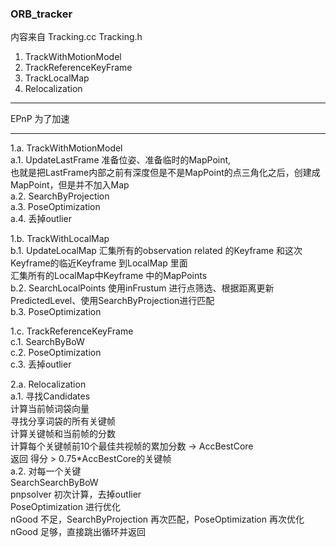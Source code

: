 <!--
 * @Author: Liu Weilong
 * @Date: 2021-01-28 11:14:38
 * @LastEditors: Liu Weilong 
 * @LastEditTime: 2021-01-28 17:53:49
 * @FilePath: /3rd-test-learning/31. orb_slam_related/doc/ORB_tracking.md
 * @Description: 
-->

### ORB_tracker 
内容来自 Tracking.cc Tracking.h 
1. TrackWithMotionModel
2. TrackReferenceKeyFrame
3. TrackLocalMap
4. Relocalization

-----
EPnP 为了加速

-----

1.a. TrackWithMotionModel<br> 
a.1. UpdateLastFrame 准备位姿、准备临时的MapPoint,<br>
     也就是把LastFrame内部之前有深度但是不是MapPoint的点三角化之后，创建成MapPoint，但是并不加入Map<br>
a.2. SearchByProjection <br>
a.3. PoseOptimization<br> 
a.4. 丢掉outlier<br>

1.b. TrackWithLocalMap<br>
b.1. UpdateLocalMap 汇集所有的observation related 的Keyframe 和这次Keyframe的临近Keyframe 到LocalMap 里面<br>
                    汇集所有的LocalMap中Keyframe 中的MapPoints<br>
b.2. SearchLocalPoints 使用inFrustum 进行点筛选、根据距离更新PredictedLevel、使用SearchByProjection进行匹配<br>
b.3. PoseOptimization<br> 

1.c. TrackReferenceKeyFrame<br>
c.1. SearchByBoW<br>
c.2. PoseOptimization<br>
c.3. 丢掉outlier<br>

2.a. Relocalization<br>
a.1. 寻找Candidates<br>
     计算当前帧词袋向量<br>
     寻找分享词袋的所有关键帧<br>
     计算关键帧和当前帧的分数<br>
     计算每个关键帧前10个最佳共视帧的累加分数 -> AccBestCore<br>
     返回 得分 > 0.75*AccBestCore的关键帧<br>
a.2. 对每一个关键<br>
     SearchSearchByBoW<br>
     pnpsolver 初次计算，去掉outlier<br>
     PoseOptimization 进行优化<br>
     nGood 不足，SearchByProjection 再次匹配，PoseOptimization 再次优化<br>
     nGood 足够，直接跳出循环并返回<br>
     